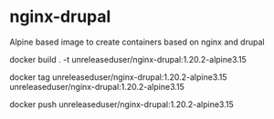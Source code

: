 # nginx-drupal
Alpine based image to create containers based on nginx and drupal


docker build . -t unreleaseduser/nginx-drupal:1.20.2-alpine3.15 

docker tag unreleaseduser/nginx-drupal:1.20.2-alpine3.15 unreleaseduser/nginx-drupal:1.20.2-alpine3.15

docker push unreleaseduser/nginx-drupal:1.20.2-alpine3.15